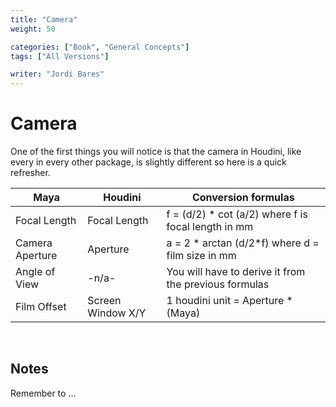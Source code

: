 ```yaml
---
title: "Camera"
weight: 50

categories: ["Book", "General Concepts"]
tags: ["All Versions"]

writer: "Jordi Bares"
---
```

# Camera

One of the first things you will notice is that the camera in Houdini, like every in every other package, is slightly different so here is a quick refresher.


Maya            | Houdini           | Conversion formulas
----------------|-------------------|--------------------------
Focal Length    | Focal Length      | f = (d/2) * cot (a/2) where f is focal length in mm
Camera Aperture | Aperture          | a = 2 * arctan (d/2*f) where d = film size in mm
Angle of View   | -n/a-             | You will have to derive it from the previous formulas
Film Offset     | Screen Window X/Y | 1 houdini unit = Aperture * (Maya)

<br/>

## Notes

Remember to ...